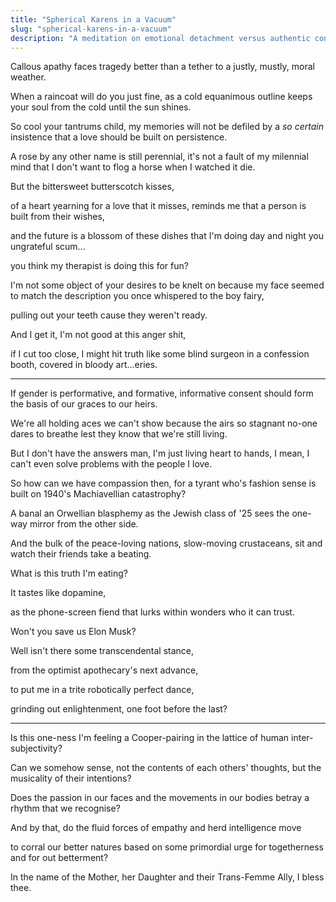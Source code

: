 ```yaml
---
title: "Spherical Karens in a Vacuum"
slug: "spherical-karens-in-a-vacuum"
description: "A meditation on emotional detachment versus authentic connection, exploring the balance between protection and vulnerability."
---
```


Callous apathy faces tragedy better than a tether to a justly, mustly, moral weather.

When a raincoat will do you just fine, as a cold equanimous outline keeps your soul from the cold until the sun shines.

So cool your tantrums child, my memories will not be defiled by a _so certain_ insistence that a love should be built on persistence.

A rose by any other name is still perennial, it's not a fault of my milennial mind that I don't want to flog a horse when I watched it die.

But the bittersweet butterscotch kisses,

of a heart yearning for a love that it misses,
reminds me that a person is built from their wishes,

and the future is a blossom of these dishes that I'm doing day and night you ungrateful scum...

you think my therapist is doing this for fun?

I'm not some object of your desires to be knelt on because my face seemed to match the description you once whispered to the boy fairy,

pulling out your teeth cause they weren't ready.

And I get it, I'm not good at this anger shit,

if I cut too close, I might hit truth like some blind surgeon in a confession booth, covered in bloody art...eries.

-----

If gender is performative, and formative, informative consent should form the basis of our graces to our heirs.

We're all holding aces we can't show because the airs so stagnant no-one dares to breathe lest they know that we're still living.

But I don't have the answers man, I'm just living heart to hands, I mean, I can't even solve problems with the people I love.

So how can we have compassion then, for a tyrant who's fashion sense is built on 1940's Machiavellian catastrophy?

A banal an Orwellian blasphemy as the Jewish class of '25 sees the one-way mirror from the other side.

And the bulk of the peace-loving nations, slow-moving crustaceans, sit and watch their friends take a beating.

What is this truth I'm eating?

It tastes like dopamine,

as the phone-screen fiend that lurks within wonders who it can trust.

Won't you save us Elon Musk?

Well isn't there some transcendental stance,

from the optimist apothecary's next advance,

to put me in a trite robotically perfect dance,

grinding out enlightenment, one foot before the last?

------

Is this one-ness I'm feeling a Cooper-pairing in the lattice of human inter-subjectivity?

Can we somehow sense, not the contents of each others' thoughts, but the musicality of their intentions?

Does the passion in our faces and the movements in our bodies betray a rhythm that we recognise?

And by that, do the fluid forces of empathy and herd intelligence move

to corral our better natures based on some primordial urge for togetherness and for out betterment?


In the name of the Mother, her Daughter and their Trans-Femme Ally, I bless thee.
